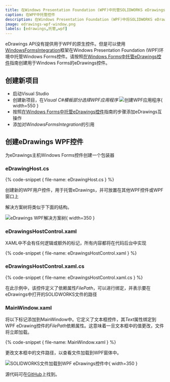 ```yaml
---
title: 在Windows Presentation Foundation (WPF)中托管SOLIDWORKS eDrawings控件
caption: 在WPF中托管控件
description: 在Windows Presentation Foundation (WPF)中将SOLIDWORKS eDrawings控件托管为WPF用户控件的详细指南
image: edrawings-wpf-window.png
labels: [edrawings,托管,wpf]
---
```

eDrawings API没有提供用于WPF的原生控件。但是可以使用[WindowsFormsIntegration](https://docs.microsoft.com/zh-cn/dotnet/api/system.windows.forms.integration)框架在Windows Presentation Foundation (WPF)环境中托管Windows Forms控件。请按照[在Windows Forms中托管eDrawings控件](/edrawings-api/gettings-started/winforms/)指南创建用于Windows Forms的eDrawings控件。

## 创建新项目

* 启动Visual Studio
* 创建新项目，在*Visual C#*模板部分选择*WPF应用程序*
![创建WPF应用程序](visual-studio-new-wpf-project.png){ width=550 }
* 按照[在Windows Forms中托管eDrawings控件](/edrawings-api/gettings-started/winforms/)指南的步骤添加eDrawings互操作
* 添加对*WindowsFormsIntegration*的引用

## 创建eDrawings WPF控件

为eDrawings主机Windows Forms控件创建一个包装器

### eDrawingHost.cs

{% code-snippet { file-name: eDrawingHost.cs } %}

创建新的WPF用户控件，用于托管eDrawings，并可放置在其他WPF控件或WPF窗口上

解决方案树将类似于下面的结构。

![eDrawings WPF解决方案树](visual-studio-solution-tree.png){ width=350 }

### eDrawingsHostControl.xaml

XAML中不会有任何逻辑或额外的标记，所有内容都将在代码后台中实现

{% code-snippet { file-name: eDrawingsHostControl.xaml } %}

### eDrawingsHostControl.xaml.cs

{% code-snippet { file-name: eDrawingsHostControl.xaml.cs } %}

在此示例中，该控件定义了依赖属性*FilePath*，可以进行绑定，并表示要在eDrawings中打开的SOLIDWORKS文件的路径

### MainWindow.xaml

将以下标记添加到MainWindow中。它定义了文本框控件，其*Text*属性绑定到WPF eDrawing控件的*FilePath*依赖属性。这意味着一旦文本框中的值更改，文件将立即加载。

{% code-snippet { file-name: MainWindow.xaml } %}

更改文本框中的文件路径，以查看文件加载到WPF窗体中。

![SOLIDWORKS文件加载到WPF eDrawings控件中](edrawings-wpf-window.png){ width=350 }

源代码可在[GitHub](https://github.com/codestackdev/solidworks-api-examples/tree/master/edrawings-api/eDrawingsWpfHost)上找到。